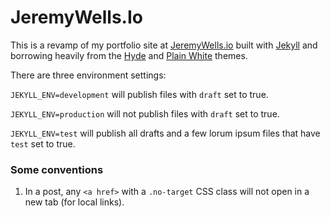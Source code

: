 # JeremyWells.Io

This is a revamp of my portfolio site at [JeremyWells.io](https://jeremywells.io) 
built with [Jekyll](https://jekyllrb.com/) and borrowing heavily from the 
[Hyde](https://github.com/poole/hyde) and [Plain White](https://github.com/thelehhman/plainwhite-jekyll) themes.

There are three environment settings:

`JEKYLL_ENV=development` will publish files with `draft` set to true.

`JEKYLL_ENV=production` will not publish files with `draft` set to true.

`JEKYLL_ENV=test` will publish all drafts and a few lorum ipsum files that have `test` set to true.

### Some conventions

1. In a post, any `<a href>` with a `.no-target` CSS class will not open in a new tab (for local links).
